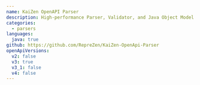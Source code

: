 ```yaml
---
name: KaiZen OpenAPI Parser
description: High-performance Parser, Validator, and Java Object Model for OpenAPI 3.x
categories:
  - parsers
languages:
  java: true
github: https://github.com/RepreZen/KaiZen-OpenApi-Parser
openApiVersions:
  v2: false
  v3: true
  v3_1: false
  v4: false
---
```

